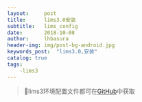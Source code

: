 ```yaml
---
layout:     post
title:      lims3.0安装
subtitle:   lims_config
date:       2018-10-08
author:     lhbasura
header-img: img/post-bg-android.jpg
keywords_post:  "lims3.0,安装"
catalog: true
tags:
    -lims3  
---
```

>lims3环境配置文件都可在<a href="https://github.com/lhbasura/lims2-deploy-doc">GitHub</a>中获取